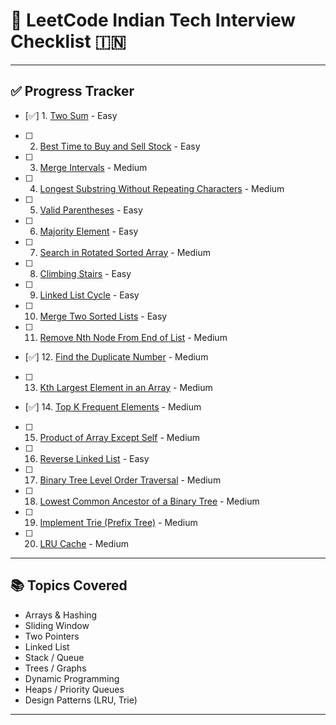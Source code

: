 # 📘 LeetCode Indian Tech Interview Checklist 🇮🇳


---

## ✅ Progress Tracker

- [✅] 1. [Two Sum](https://leetcode.com/problems/two-sum/) - Easy
- [ ] 2. [Best Time to Buy and Sell Stock](https://leetcode.com/problems/best-time-to-buy-and-sell-stock/) - Easy
- [ ] 3. [Merge Intervals](https://leetcode.com/problems/merge-intervals/) - Medium
- [ ] 4. [Longest Substring Without Repeating Characters](https://leetcode.com/problems/longest-substring-without-repeating-characters/) - Medium
- [ ] 5. [Valid Parentheses](https://leetcode.com/problems/valid-parentheses/) - Easy
- [ ] 6. [Majority Element](https://leetcode.com/problems/majority-element/) - Easy
- [ ] 7. [Search in Rotated Sorted Array](https://leetcode.com/problems/search-in-rotated-sorted-array/) - Medium
- [ ] 8. [Climbing Stairs](https://leetcode.com/problems/climbing-stairs/) - Easy
- [ ] 9. [Linked List Cycle](https://leetcode.com/problems/linked-list-cycle/) - Easy
- [ ] 10. [Merge Two Sorted Lists](https://leetcode.com/problems/merge-two-sorted-lists/) - Easy
- [ ] 11. [Remove Nth Node From End of List](https://leetcode.com/problems/remove-nth-node-from-end-of-list/) - Medium
- [✅] 12. [Find the Duplicate Number](https://leetcode.com/problems/find-the-duplicate-number/) - Medium
- [ ] 13. [Kth Largest Element in an Array](https://leetcode.com/problems/kth-largest-element-in-an-array/) - Medium
- [✅] 14. [Top K Frequent Elements](https://leetcode.com/problems/top-k-frequent-elements/) - Medium
- [ ] 15. [Product of Array Except Self](https://leetcode.com/problems/product-of-array-except-self/) - Medium
- [ ] 16. [Reverse Linked List](https://leetcode.com/problems/reverse-linked-list/) - Easy
- [ ] 17. [Binary Tree Level Order Traversal](https://leetcode.com/problems/binary-tree-level-order-traversal/) - Medium
- [ ] 18. [Lowest Common Ancestor of a Binary Tree](https://leetcode.com/problems/lowest-common-ancestor-of-a-binary-tree/) - Medium
- [ ] 19. [Implement Trie (Prefix Tree)](https://leetcode.com/problems/implement-trie-prefix-tree/) - Medium
- [ ] 20. [LRU Cache](https://leetcode.com/problems/lru-cache/) - Medium

---

## 📚 Topics Covered
- Arrays & Hashing
- Sliding Window
- Two Pointers
- Linked List
- Stack / Queue
- Trees / Graphs
- Dynamic Programming
- Heaps / Priority Queues
- Design Patterns (LRU, Trie)

---


